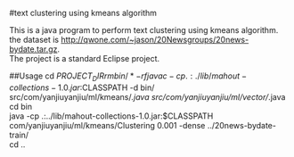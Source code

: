 #text clustering using kmeans algorithm

This is a java program to perform text clustering using kmeans algorithm.  
the dataset is http://qwone.com/~jason/20Newsgroups/20news-bydate.tar.gz.  
The project is a standard Eclipse project.

##Usage
cd $PROJECT_DIR  
rm bin/* -rf  
javac -cp .:./lib/mahout-collections-1.0.jar:$CLASSPATH -d bin/ src/com/yanjiuyanjiu/ml/kmeans/*.java src/com/yanjiuyanjiu/ml/vector/*.java  
cd bin  
java -cp .:../lib/mahout-collections-1.0.jar:$CLASSPATH com/yanjiuyanjiu/ml/kmeans/Clustering 0.001 -dense ../20news-bydate-train/  
cd ..  